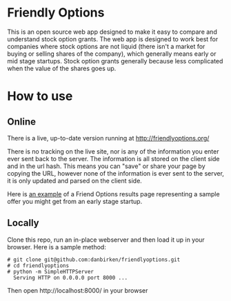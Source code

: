 # Friendly Options

This is an open source web app designed to make it easy to compare and understand stock option grants.  The web app is designed to work best for companies where stock options are not liquid (there isn't a market for buying or selling shares of the company), which generally means early or mid stage startups.  Stock option grants generally because less complicated when the value of the shares goes up.

# How to use

## Online

There is a live, up-to-date version running at http://friendlyoptions.org/

There is no tracking on the live site, nor is any of the information you enter ever sent back to the server.  The information is all stored on the client side and in the url hash.  This means you can "save" or share your page by copying the URL, however none of the information is ever sent to the server, it is only updated and parsed on the client side.

Here is [an example](http://friendlyoptions.org/#%7B%22numOptions%22%3A100000%2C%22strikePrice%22%3A0.05%2C%22numDilutedShares%22%3A10000000%2C%22numVestingMonths%22%3A48%2C%22numVestingCliff%22%3A12%2C%22optionType%22%3A%22ISO%22%2C%22optionsExpireValue%22%3A90%2C%22optionsExpireScale%22%3A%22days%22%2C%22optionsExpireEmployeeFriendly%22%3Afalse%2C%22earlyExercise%22%3Atrue%2C%22totalValuation%22%3A1.5%2C%22companyStage%22%3A%22seed%22%7D) of a Friend Options results page representing a sample offer you might get from an early stage startup. 

## Locally

Clone this repo, run an in-place webserver and then load it up in your browser.  Here is a sample method:

    # git clone git@github.com:danbirken/friendlyoptions.git
    # cd friendlyoptions
    # python -m SimpleHTTPServer
      Serving HTTP on 0.0.0.0 port 8000 ...
      
Then open http://localhost:8000/ in your browser

